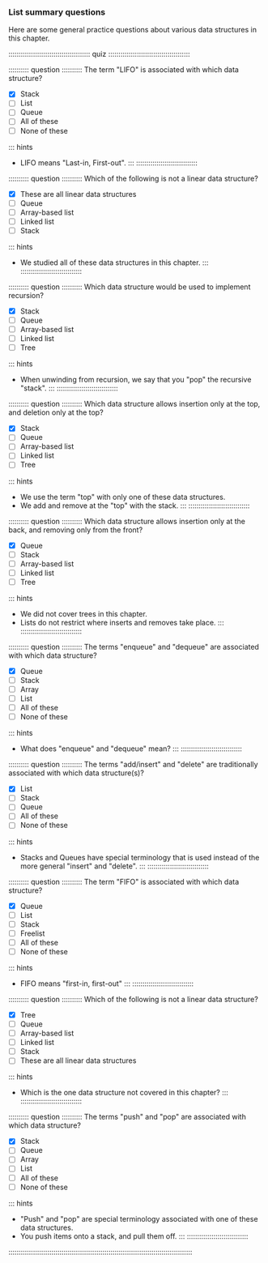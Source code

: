 
### List summary questions

Here are some general practice questions about various data structures in this chapter.

:::::::::::::::::::::::::::::::::::::::: quiz ::::::::::::::::::::::::::::::::::::::::

:::::::::: question ::::::::::
The term "LIFO" is associated with which
data structure?

- [x] Stack
- [ ] List
- [ ] Queue
- [ ] All of these
- [ ] None of these

::: hints
- LIFO means "Last-in, First-out".
:::
::::::::::::::::::::::::::::::



:::::::::: question ::::::::::
Which of the following is not a linear data
structure?

- [x] These are all linear data structures
- [ ] Queue
- [ ] Array-based list
- [ ] Linked list
- [ ] Stack

::: hints
- We studied all of these data structures in this chapter.
:::
::::::::::::::::::::::::::::::



:::::::::: question ::::::::::
Which data structure would be used to
implement recursion?

- [x] Stack
- [ ] Queue
- [ ] Array-based list
- [ ] Linked list
- [ ] Tree

::: hints
- When unwinding from recursion, we say that you "pop" the recursive "stack".
:::
::::::::::::::::::::::::::::::



:::::::::: question ::::::::::
Which data structure allows insertion only
at the top, and deletion only at the top?

- [x] Stack
- [ ] Queue
- [ ] Array-based list
- [ ] Linked list
- [ ] Tree

::: hints
- We use the term "top" with only one of these data structures.
- We add and remove at the "top" with the stack.
:::
::::::::::::::::::::::::::::::



:::::::::: question ::::::::::
Which data structure allows insertion only
at the back, and removing only from the front? 

- [x] Queue
- [ ] Stack
- [ ] Array-based list
- [ ] Linked list
- [ ] Tree

::: hints
- We did not cover trees in this chapter.
- Lists do not restrict where inserts and removes take place.
:::
::::::::::::::::::::::::::::::



:::::::::: question ::::::::::
The terms "enqueue" and "dequeue" are
associated with which data structure?

- [x] Queue
- [ ] Stack
- [ ] Array
- [ ] List
- [ ] All of these
- [ ] None of these		  	 

::: hints
- What does "enqueue" and "dequeue" mean?
:::
::::::::::::::::::::::::::::::



:::::::::: question ::::::::::
The terms "add/insert" and "delete" are
traditionally associated with which data structure(s)?

- [x] List
- [ ] Stack
- [ ] Queue
- [ ] All of these
- [ ] None of these

::: hints
- Stacks and Queues have special terminology that is used
instead of the more general "insert" and "delete".
:::
::::::::::::::::::::::::::::::



:::::::::: question ::::::::::
The term "FIFO" is associated with which
data structure?

- [x] Queue
- [ ] List
- [ ] Stack
- [ ] Freelist
- [ ] All of these
- [ ] None of these

::: hints
- FIFO means "first-in, first-out"
:::
::::::::::::::::::::::::::::::



:::::::::: question ::::::::::
Which of the following is not a linear data
structure?

- [x] Tree
- [ ] Queue
- [ ] Array-based list
- [ ] Linked list
- [ ] Stack
- [ ] These are all linear data structures

::: hints
- Which is the one data structure not covered in this chapter?
:::
::::::::::::::::::::::::::::::



:::::::::: question ::::::::::
The terms "push" and "pop" are associated
with which data structure?

- [x] Stack
- [ ] Queue
- [ ] Array
- [ ] List
- [ ] All of these
- [ ] None of these

::: hints
- "Push" and "pop" are special terminology associated with
one of these data structures.
- You push items onto a stack, and pull them off.
:::
::::::::::::::::::::::::::::::

::::::::::::::::::::::::::::::::::::::::::::::::::::::::::::::::::::::::::::::::::::::::::


